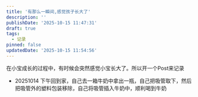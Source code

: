 ```yaml
---
title: '有那么一瞬间,感觉孩子长大了'
description: ''
publishDate: '2025-10-15 11:47:31'
draft: true
tags:
  - 记录
pinned: false
updatedDate: '2025-10-15 11:54:56'
---
```

在小宝成长的过程中，有时候会突然感觉小宝长大了。所以开一个Post来记录

- 20251014 下午回到家，自己去一箱牛奶中拿出一瓶，自己把吸管取下，然后把吸管外的塑料包装移除，自己将吸管插入牛奶中，顺利喝到牛奶
